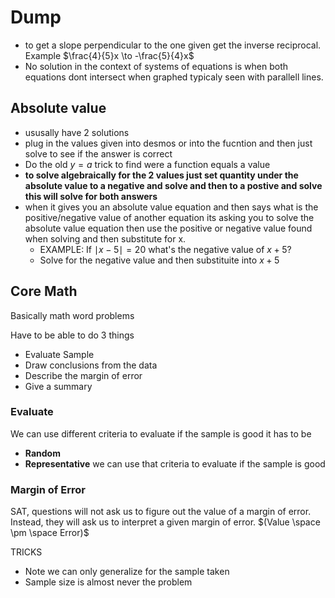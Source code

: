 
# Dump 
- to get a slope perpendicular to the one given get the inverse reciprocal. Example $\frac{4}{5}x \to -\frac{5}{4}x$ 
- No solution in the context of systems of equations is when both equations dont intersect when graphed typicaly seen with parallell lines.


## Absolute value

- ususally have 2 solutions
- plug in the values given into desmos or into the fucntion and then just solve to see if the answer is correct
- Do the old $y=a$ trick to find were a function equals a value
- **to solve algebraically for the 2 values just set quantity under the absolute value to a negative and solve and then to a postive and solve this will solve for both answers**
- when it gives you an absolute value equation and then says what is the positive/negative value of another equation its asking you to solve the absolute value equation then use the positive or negative value found when solving and then substitute for x.
	- EXAMPLE: If $\mid x-5\mid =20$ what's the negative value of $x+5$?
	- Solve for the negative value and then substituite into $x+5$


## Core Math
Basically math word problems

Have to be able to do 3 things
- Evaluate Sample
- Draw conclusions from the data
- Describe the margin of error
- Give a summary


### Evaluate
We can use different criteria to evaluate if the sample is good it has to be 
- **Random**
- **Representative**
we can use that criteria to evaluate if the sample is good
### Margin of Error
SAT, questions will not ask us to figure out the value of a margin of error. Instead, they will ask us to interpret a given margin of error.
  $(Value \space \pm \space Error)$

TRICKS
- Note we can only generalize for the sample taken 
- Sample size is almost never the problem 